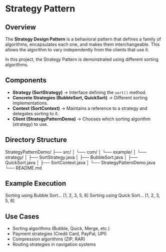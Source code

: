 # Strategy Pattern

## Overview
The **Strategy Design Pattern** is a behavioral pattern that defines a family of algorithms, encapsulates each one, and makes them interchangeable. This allows the algorithm to vary independently from the clients that use it.

In this project, the Strategy Pattern is demonstrated using different sorting algorithms.

## Components
- **Strategy (SortStrategy)** → Interface defining the `sort()` method.
- **Concrete Strategies (BubbleSort, QuickSort)** → Different sorting implementations.
- **Context (SortContext)** → Maintains a reference to a strategy and delegates sorting to it.
- **Client (StrategyPatternDemo)** → Chooses which sorting algorithm (strategy) to use.

## Directory Structure
StrategyPatternDemo/
├── src/
│ └── com/
│ └── example/
│ └── strategy/
│ ├── SortStrategy.java
│ ├── BubbleSort.java
│ ├── QuickSort.java
│ ├── SortContext.java
│ └── StrategyPatternDemo.java
└── README.md


## Example Execution
Sorting using Bubble Sort...
[1, 2, 3, 5, 8]
Sorting using Quick Sort...
[1, 2, 3, 5, 8]

## Use Cases
- Sorting algorithms (Bubble, Quick, Merge, etc.)
- Payment strategies (Credit Card, PayPal, UPI)
- Compression algorithms (ZIP, RAR)
- Routing strategies in navigation systems
